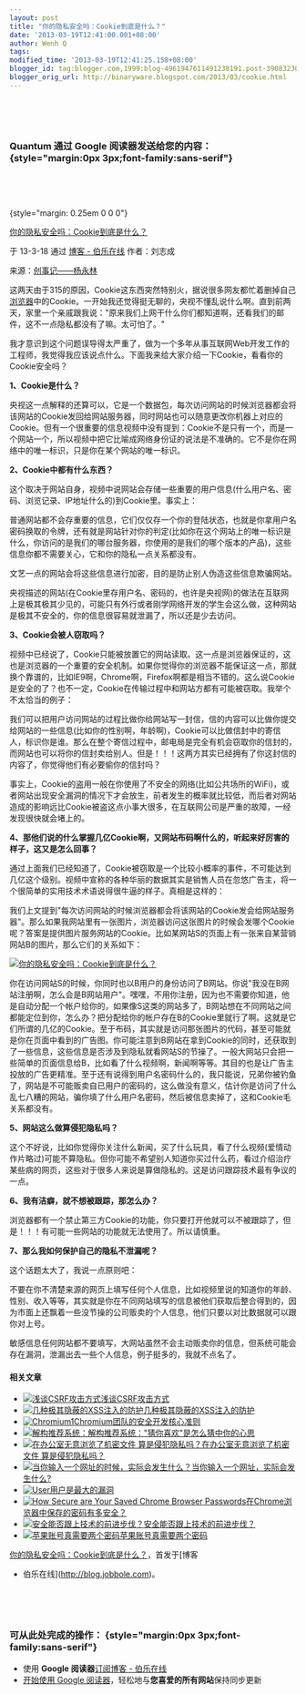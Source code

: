 ```yaml
---
layout: post
title: "你的隐私安全吗：Cookie到底是什么？"
date: '2013-03-19T12:41:00.001+08:00'
author: Wenh Q
tags:
modified_time: '2013-03-19T12:41:25.158+08:00'
blogger_id: tag:blogger.com,1999:blog-4961947611491238191.post-39083230901481128
blogger_orig_url: http://binaryware.blogspot.com/2013/03/cookie.html
---
```


 

 

### Quantum 通过 Google 阅读器发送给您的内容： {style="margin:0px 3px;font-family:sans-serif"}

 

 

 {style="margin: 0.25em 0 0 0"}

[你的隐私安全吗：Cookie到底是什么？](http://blog.jobbole.com/36154/?utm_source=rss&utm_medium=rss&utm_campaign=%25e4%25bd%25a0%25e7%259a%2584%25e9%259a%2590%25e7%25a7%2581%25e5%25ae%2589%25e5%2585%25a8%25e5%2590%2597%25ef%25bc%259acookie%25e5%2588%25b0%25e5%25ba%2595%25e6%2598%25af%25e4%25bb%2580%25e4%25b9%2588%25ef%25bc%259f)

于 13-3-18 通过 [博客 - 伯乐在线](http://blog.jobbole.com) 作者：刘志成



来源：[创事记——杨永林](http://tech.sina.com.cn/i/csj/2013-03-18/19428157177.shtml)

这两天由于315的原因，Cookie这东西突然特别火，据说很多网友都忙着删掉自己[浏览器](http://blog.jobbole.com/12749/ "浏览器")中的Cookie。一开始我还觉得挺无聊的，央视不懂乱说什么啊。直到前两天，家里一个亲戚跟我说："原来我们上网干什么你们都知道啊，还看我们的邮件，这不一点隐私都没有了嘛。太可怕了。"

我才意识到这个问题误导得太严重了，做为一个多年从事互联网Web开发工作的工程师，我觉得我应该说点什么。下面我来给大家介绍一下Cookie，看看你的Cookie安全吗？

**1、Cookie是什么？**

央视这一点解释的还算可以，它是一个数据包，每次访问网站的时候浏览器都会将该网站的Cookie发回给网站服务器，同时网站也可以随意更改你机器上对应的Cookie。但有一个很重要的信息视频中没有提到：Cookie不是只有一个，而是一个网站一个，所以视频中把它比喻成网络身份证的说法是不准确的。它不是你在网络中的唯一标识，只是你在某个网站的唯一标识。

**2、Cookie中都有什么东西？**

这个取决于网站自身，视频中说网站会存储一些重要的用户信息(什么用户名、密码、浏览记录、IP地址什么的)到Cookie里。事实上：

普通网站都不会存重要的信息，它们仅仅存一个你的登陆状态，也就是你拿用户名密码换取的令牌，还有就是网站针对你的判定(比如你在这个网站上的唯一标识是什么，你访问的是我们的哪台服务器，你使用的是我们的哪个版本的产品)，这些信息你都不需要关心，它和你的隐私一点关系都没有。

文艺一点的网站会将这些信息进行加密，目的是防止别人伪造这些信息欺骗网站。

央视描述的网站(在Cookie里存用户名、密码的，也许是央视网)的做法在互联网上是极其极其少见的，可能只有外行或者刚学网络开发的学生会这么做，这种网站是极其不安全的，你的信息很容易就泄漏了，所以还是少去访问。

**3、Cookie会被人窃取吗？**

视频中已经说了，Cookie只能被放置它的网站读取。这一点是浏览器保证的，这也是浏览器的一个重要的安全机制。如果你觉得你的浏览器不能保证这一点，那就换个靠谱的，比如IE9啊，Chrome啊，Firefox啊都是相当不错的。这么说Cookie是安全的了？也不一定，Cookie在传输过程中和网站方都有可能被窃取。我举个不太恰当的例子：

我们可以把用户访问网站的过程比做你给网站写一封信，信的内容可以比做你提交给网站的一些信息(比如你的性别啊，年龄啊)，Cookie可以比做信封中的寄信人，标识你是谁。那么在整个寄信过程中，邮电局是完全有机会窃取你的信封的，而网站也可以将你的信封卖给别人。但是！！！这两方其实已经拥有了你这封信的内容了，你觉得他们有必要偷你的信封吗？

事实上，Cookie的盗用一般在你使用了不安全的网络(比如公共场所的WiFi)，或者网站出现安全漏洞的情况下才会放生，前者发生的概率就比较低，而后者对网站造成的影响远比Cookie被盗这点小事大很多，在互联网公司是严重的故障，一经发现很快就会堵上的。

**4、那他们说的什么掌握几亿Cookie啊，又网站布码啊什么的，听起来好厉害的样子，这又是怎么回事？**

通过上面我们已经知道了，Cookie被窃取是一个比较小概率的事件，不可能达到几亿这个级别。视频中宣称的各种华丽的数据其实是销售人员在忽悠广告主，将一个很简单的实用技术术语说得很牛逼的样子。真相是这样的：

我们上文提到"每次访问网站的时候浏览器都会将该网站的Cookie发会给网站服务器"。那么如果我网站里有一张图片，浏览器访问这张图片的时候会发哪个Cookie呢？答案是提供图片服务网站的Cookie。比如某网站S的页面上有一张来自某营销网站B的图片，那么它们的关系如下：

[![你的隐私安全吗：Cookie到底是什么？](http://blog.jobbole.com/wp-content/uploads/2013/03/truth-of-cookie.png "你的隐私安全吗：Cookie到底是什么？")](http://blog.jobbole.com/wp-content/uploads/2013/03/truth-of-cookie.png "你的隐私安全吗：Cookie到底是什么？")

你在访问网站S的时候，你同时也以B用户的身份访问了B网站。你说"我没在B网站注册啊，怎么会是B网站用户"。嘿嘿，不用你注册，因为也不需要你知道，他是自动分配一个帐户给你的，如果像S这类的网站多了，B网站想在不同网站之间都能定位到你，怎么办？把分配给你的帐户存在B的Cookie里就行了啊。这就是它们所谓的几亿的Cookie。至于布码，其实就是访问那张图片的代码，甚至可能就是你在页面中看到的广告图。你可能注意到B网站在拿到Cookie的同时，还获取到了一些信息，这些信息是否涉及到隐私就看网站S的节操了。一般大网站只会把一些简单的页面信息给B，比如看了什么视频啊，新闻啊等等。其目的也是让广告主投放的广告更精准。至于还有说得到用户名密码什么的，我只能说，兄弟你被钓鱼了，网站是不可能贩卖自已用户的密码的，这么做没有意义，估计你是访问了什么乱七八糟的网站，骗你填了什么用户名密码，然后被信息卖掉了，这和Cookie毛关系都没有。

**5、网站这么做算侵犯隐私吗？**

这个不好说，比如你觉得你关注什么新闻，买了什么玩具，看了什么视频(爱情动作片略过)可能不算隐私。但你可能不希望别人知道你买过什么药，看过介绍治疗某些病的网页，这些对于很多人来说是算做隐私的。这是访问跟踪技术最有争议的一点。

**6、我有洁癖，就不想被跟踪，那怎么办？**

浏览器都有一个禁止第三方Cookie的功能，你只要打开他就可以不被跟踪了，但是！！！有可能一些网站的功能就无法使用了。所以请慎重。

**7、那么我如何保护自己的隐私不泄漏呢？**

这个话题太大了，我说一点原则吧：

不要在你不清楚来源的网页上填写任何个人信息，比如视频里说的知道你的年龄、性别、收入等等，其实就是你在不同网站填写的信息被他们获取后整合得到的，因为市面上还飘着一些没节操的公司贩卖的个人信息，他们只要以对比数据就可以跟你对上号。

敏感信息任何网站都不要填写，大网站虽然不会主动贩卖你的信息，但系统可能会存在漏洞，泄漏出去一些个人信息，例子挺多的，我就不点名了。

#### 相关文章

-   [![浅谈CSRF攻击方式](http://blog.jobbole.com/wp-content/uploads/2012/07/2009040916453171-150x150.jpg)](http://blog.jobbole.com/23911/)[浅谈CSRF攻击方式](http://blog.jobbole.com/23911/)
-   [![几种极其隐蔽的XSS注入的防护](http://blog.jobbole.com/wp-content/uploads/2013/02/XSS-Cross-Site-Script-Execution1-150x150.jpg)](http://blog.jobbole.com/26064/)[几种极其隐蔽的XSS注入的防护](http://blog.jobbole.com/26064/)
-   [![Chromium1](http://blog.jobbole.com/wp-content/uploads/2012/04/Chromium1-150x150.jpg)](http://blog.jobbole.com/16670/)[Chromium团队的安全开发核心准则](http://blog.jobbole.com/16670/)
-   [![解构推荐系统：](http://blog.jobbole.com/wp-content/uploads/2012/11/angd2e-150x150.jpg)](http://blog.jobbole.com/30647/)[解构推荐系统："猜你喜欢"是怎么猜中你的心思](http://blog.jobbole.com/30647/)
-   [![在办公室无意浏览了机密文件
    算是侵犯隐私吗？](http://blog.jobbole.com/wp-content/plugins/wordpress-23-related-posts-plugin/static/thumbs/15.jpg)](http://blog.jobbole.com/81/)[在办公室无意浏览了机密文件
    算是侵犯隐私吗？](http://blog.jobbole.com/81/)
-   [![当你输入一个网址的时候，实际会发生什么？](http://blog.jobbole.com/wp-content/uploads/2013/02/image12-150x120.png)](http://blog.jobbole.com/33951/)[当你输入一个网址，实际会发生什么?](http://blog.jobbole.com/33951/)
-   [![User](http://blog.jobbole.com/wp-content/uploads/2012/02/User-150x150.png)](http://blog.jobbole.com/13258/)[用户是最大的漏洞](http://blog.jobbole.com/13258/)
-   [![How Secure are Your Saved Chrome Browser
    Passwords](http://blog.jobbole.com/wp-content/uploads/2012/12/How-Secure-are-Your-Saved-Chrome-Browser-Passwords-1-150x150.jpg)](http://blog.jobbole.com/30922/)[在Chrome浏览器中保存的密码有多安全？](http://blog.jobbole.com/30922/)
-   [![安全能否跟上技术的前进步伐？](http://blog.jobbole.com/wp-content/uploads/2012/05/Security-logo.jpg)](http://blog.jobbole.com/18048/)[安全能否跟上技术的前进步伐？](http://blog.jobbole.com/18048/)
-   [![苹果账号真需要两个密码](http://blog.jobbole.com/wp-content/uploads/2013/02/security-150x150.png)](http://blog.jobbole.com/31217/)[苹果账号真需要两个密码](http://blog.jobbole.com/31217/)

[你的隐私安全吗：Cookie到底是什么？](http://blog.jobbole.com/36154/)，首发于[博客
- 伯乐在线](http://blog.jobbole.com)。



 

 

### 可从此处完成的操作： {style="margin:0px 3px;font-family:sans-serif"}

-   使用 **Google 阅读器**[订阅博客 -
    伯乐在线](http://www.google.com/reader/view/feed%2Fhttp%3A%2F%2Fblog.jobbole.com%2Ffeed%2F?source=email)
-   [开始使用 Google
    阅读器](http://www.google.com/reader/?source=email)，轻松地与**您喜爱的所有网站**保持同步更新

 

 
